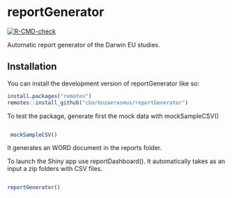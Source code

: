 
<!-- README.md is generated from README.Rmd. Please edit that file -->

# reportGenerator

<!-- badges: start -->

[![R-CMD-check](https://github.com/darwin-eu-dev/ReportGenerator/actions/workflows/R-CMD-check.yaml/badge.svg)](https://github.com/darwin-eu-dev/ReportGenerator/actions/workflows/R-CMD-check.yaml)
<!-- badges: end -->

Automatic report generator of the Darwin EU studies.

## Installation

You can install the development version of reportGenerator like so:

``` r
install.packages("remotes")
remotes::install_github("cbarbozaerasmus/reportGenerator")
```

To test the package, generate first the mock data with mockSampleCSV()

``` r

 mockSampleCSV()
```

It generates an WORD document in the reports folder.

To launch the Shiny app use reportDashboard(). It automatically takes as
an input a zip folders with CSV files.

``` r

reportGenerator()
```

